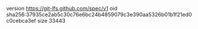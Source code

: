 version https://git-lfs.github.com/spec/v1
oid sha256:37935ce2ab5c30c76e6bc24b4859079c3e390aa5326b01b1f21ed0c0cebca3ef
size 33443
